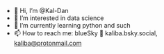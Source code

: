 - 👋 Hi, I’m @Kal-Dan
- 👀 I’m interested in data science
- 🌱 I’m currently learning python and such
- 📫 How to reach me: blueSky 🦋 kaliba.bsky.social,  kaliba@protonmail.com

<!---
Kal-Dan/Kal-Dan is a ✨ special ✨ repository because its `README.md` (this file) appears on your GitHub profile.
You can click the Preview link to take a look at your changes.
--->
